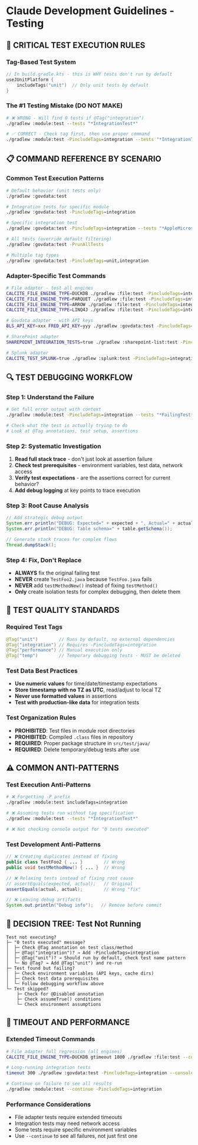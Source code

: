 # Claude Development Guidelines - Testing

## 🚨 CRITICAL TEST EXECUTION RULES

### Tag-Based Test System
```kotlin
// In build.gradle.kts - this is WHY tests don't run by default
useJUnitPlatform {
    includeTags("unit")  // Only unit tests by default
}
```

### The #1 Testing Mistake (DO NOT MAKE)
```bash
# ❌ WRONG - Will find 0 tests if @Tag("integration")
./gradlew :module:test --tests "*IntegrationTest*"

# ✅ CORRECT - Check tag first, then use proper command
./gradlew :module:test -PincludeTags=integration --tests "*IntegrationTest*"
```

## 📋 COMMAND REFERENCE BY SCENARIO

### Common Test Execution Patterns
```bash
# Default behavior (unit tests only)
./gradlew :govdata:test

# Integration tests for specific module  
./gradlew :govdata:test -PincludeTags=integration

# Specific integration test
./gradlew :govdata:test -PincludeTags=integration --tests "*AppleMicrosoftTest*"

# All tests (override default filtering)
./gradlew :govdata:test -PrunAllTests

# Multiple tag types
./gradlew :govdata:test -PincludeTags=unit,integration
```

### Adapter-Specific Test Commands
```bash
# File adapter - test all engines
CALCITE_FILE_ENGINE_TYPE=DUCKDB ./gradlew :file:test -PincludeTags=integration
CALCITE_FILE_ENGINE_TYPE=PARQUET ./gradlew :file:test -PincludeTags=integration  
CALCITE_FILE_ENGINE_TYPE=ARROW ./gradlew :file:test -PincludeTags=integration
CALCITE_FILE_ENGINE_TYPE=LINQ4J ./gradlew :file:test -PincludeTags=integration

# Govdata adapter - with API keys
BLS_API_KEY=xxx FRED_API_KEY=yyy ./gradlew :govdata:test -PincludeTags=integration

# SharePoint adapter
SHAREPOINT_INTEGRATION_TESTS=true ./gradlew :sharepoint-list:test -PincludeTags=integration

# Splunk adapter  
CALCITE_TEST_SPLUNK=true ./gradlew :splunk:test -PincludeTags=integration
```

## 🔍 TEST DEBUGGING WORKFLOW

### Step 1: Understand the Failure
```bash
# Get full error output with context
./gradlew :module:test -PincludeTags=integration --tests "*FailingTest*" --console=plain

# Check what the test is actually trying to do
# Look at @Tag annotations, test setup, assertions
```

### Step 2: Systematic Investigation  
1. **Read full stack trace** - don't just look at assertion failure
2. **Check test prerequisites** - environment variables, test data, network access
3. **Verify test expectations** - are the assertions correct for current behavior?
4. **Add debug logging** at key points to trace execution

### Step 3: Root Cause Analysis
```java
// Add strategic debug output
System.err.println("DEBUG: Expected=" + expected + ", Actual=" + actual);
System.err.println("DEBUG: Table schema=" + table.getSchema());

// Generate stack traces for complex flows
Thread.dumpStack();
```

### Step 4: Fix, Don't Replace
- **ALWAYS** fix the original failing test
- **NEVER** create `TestFoo2.java` because `TestFoo.java` fails  
- **NEVER** add `testMethodNew()` instead of fixing `testMethod()`
- **Only** create isolation tests for complex debugging, then delete them

## 📝 TEST QUALITY STANDARDS

### Required Test Tags
```java
@Tag("unit")        // Runs by default, no external dependencies
@Tag("integration") // Requires -PincludeTags=integration  
@Tag("performance") // Manual execution only
@Tag("temp")        // Temporary debugging tests - MUST be deleted
```

### Test Data Best Practices
- **Use numeric values** for time/date/timestamp expectations
- **Store timestamp with no TZ as UTC**, read/adjust to local TZ
- **Never use formatted values** in assertions
- **Test with production-like data** for integration tests

### Test Organization Rules
- **PROHIBITED**: Test files in module root directories
- **PROHIBITED**: Compiled `.class` files in repository
- **REQUIRED**: Proper package structure in `src/test/java/`
- **REQUIRED**: Delete temporary/debug tests after use

## ⚠️ COMMON ANTI-PATTERNS

### Test Execution Anti-Patterns
```bash
# ❌ Forgetting -P prefix
./gradlew :module:test includeTags=integration

# ❌ Assuming tests run without tag specification
./gradlew :module:test --tests "*IntegrationTest*"

# ❌ Not checking console output for "0 tests executed"
```

### Test Development Anti-Patterns
```java
// ❌ Creating duplicates instead of fixing
public class TestFoo2 { ... }        // Wrong
public void testMethodNew() { ... }  // Wrong

// ❌ Relaxing tests instead of fixing root cause  
// assertEquals(expected, actual);   // Original
assertEquals(actual, actual);        // Wrong "fix"

// ❌ Leaving debug artifacts
System.out.println("Debug info");   // Remove before commit
```

## 🎯 DECISION TREE: Test Not Running

```
Test not executing?
├─ "0 tests executed" message?
│  ├─ Check @Tag annotation on test class/method
│  ├─ @Tag("integration")? → Add -PincludeTags=integration
│  ├─ @Tag("unit")? → Should run by default, check test name pattern
│  └─ No @Tag? → Add @Tag("unit") and re-run
├─ Test found but failing?
│  ├─ Check environment variables (API keys, cache dirs)
│  ├─ Check test data prerequisites  
│  └─ Follow debugging workflow above
└─ Test skipped?
    ├─ Check for @Disabled annotation
    ├─ Check assumeTrue() conditions
    └─ Check environment assumptions
```

## 🔧 TIMEOUT AND PERFORMANCE

### Extended Timeout Commands
```bash
# File adapter full regression (all engines)
CALCITE_FILE_ENGINE_TYPE=DUCKDB gtimeout 1800 ./gradlew :file:test --continue --console=plain

# Long-running integration tests
timeout 300 ./gradlew :govdata:test -PincludeTags=integration --console=plain

# Continue on failure to see all results
./gradlew :module:test --continue -PincludeTags=integration
```

### Performance Considerations
- File adapter tests require extended timeouts
- Integration tests may need network access
- Some tests require specific environment variables
- Use `--continue` to see all failures, not just first one